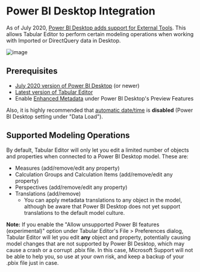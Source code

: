 ﻿# Power BI Desktop Integration

As of July 2020, [Power BI Desktop adds support for External Tools](https://docs.microsoft.com/da-dk/power-bi/create-reports/desktop-external-tools). This allows Tabular Editor to perform certain modeling operations when working with Imported or DirectQuery data in Desktop.

![image](https://user-images.githubusercontent.com/8976200/87296924-dcea3180-c507-11ea-9cf9-2f647d26a2a9.png)

## Prerequisites

- [July 2020 version of Power BI Desktop](https://www.microsoft.com/en-us/download/details.aspx?id=58494) (or newer)
- [Latest version of Tabular Editor](https://github.com/TabularEditor/TabularEditor/releases/latest)
- Enable [Enhanced Metadata](https://docs.microsoft.com/en-us/power-bi/connect-data/desktop-enhanced-dataset-metadata) under Power BI Desktop's Preview Features

Also, it is highly recommended that [automatic date/time](https://docs.microsoft.com/en-us/power-bi/transform-model/desktop-auto-date-time) is **disabled** (Power BI Desktop setting under "Data Load").

## Supported Modeling Operations

By default, Tabular Editor will only let you edit a limited number of objects and properties when connected to a Power BI Desktop model. These are:

- Measures (add/remove/edit any property)
- Calculation Groups and Calculation Items (add/remove/edit any property)
- Perspectives (add/remove/edit any property)
- Translations (add/remove)
  - You can apply metadata translations to any object in the model, although be aware that Power BI Desktop does not yet support translations to the default model culture.

**Note:** If you enable the "Allow unsupported Power BI features (experimental)" option under Tabular Editor's File > Preferences dialog, Tabular Editor will let you edit **any** object and property, potentially causing model changes that are not supported by Power BI Desktop, which may cause a crash or a corrupt .pbix file. In this case, Microsoft Support will not be able to help you, so use at your own risk, and keep a backup of your .pbix file just in case.
